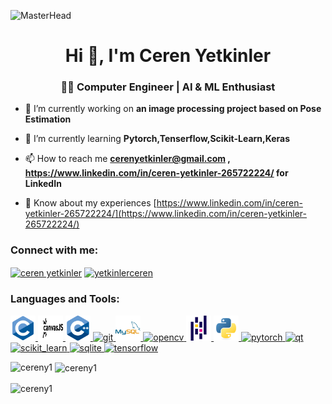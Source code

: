 ![MasterHead](https://media.licdn.com/dms/image/v2/D4E12AQFpVVeYxISogg/article-cover_image-shrink_720_1280/article-cover_image-shrink_720_1280/0/1723744653299?e=2147483647&v=beta&t=bkQk8y967rXmze-j5LHesDUWQ020JAfdfJCLuAwnEKU)
<h1 align="center">Hi 👋, I'm Ceren Yetkinler</h1>
<h3 align="center">👨‍💻 Computer Engineer | AI & ML Enthusiast</h3>

- 🔭 I’m currently working on **an image processing project based on Pose Estimation**

- 🌱 I’m currently learning **Pytorch,Tenserflow,Scikit-Learn,Keras**

- 📫 How to reach me **cerenyetkinler@gmail.com , https://www.linkedin.com/in/ceren-yetkinler-265722224/ for LinkedIn**

- 📄 Know about my experiences [https://www.linkedin.com/in/ceren-yetkinler-265722224/](https://www.linkedin.com/in/ceren-yetkinler-265722224/)

<h3 align="left">Connect with me:</h3>
<p align="left">
<a href="https://linkedin.com/in/ceren yetkinler" target="blank"><img align="center" src="https://raw.githubusercontent.com/rahuldkjain/github-profile-readme-generator/master/src/images/icons/Social/linked-in-alt.svg" alt="ceren yetkinler" height="30" width="40" /></a>
<a href="https://instagram.com/yetkinlerceren" target="blank"><img align="center" src="https://raw.githubusercontent.com/rahuldkjain/github-profile-readme-generator/master/src/images/icons/Social/instagram.svg" alt="yetkinlerceren" height="30" width="40" /></a>
</p>

<h3 align="left">Languages and Tools:</h3>
<p align="left"> <a href="https://www.cprogramming.com/" target="_blank" rel="noreferrer"> <img src="https://raw.githubusercontent.com/devicons/devicon/master/icons/c/c-original.svg" alt="c" width="40" height="40"/> </a> <a href="https://canvasjs.com" target="_blank" rel="noreferrer"> <img src="https://raw.githubusercontent.com/Hardik0307/Hardik0307/master/assets/canvasjs-charts.svg" alt="canvasjs" width="40" height="40"/> </a> <a href="https://www.w3schools.com/cpp/" target="_blank" rel="noreferrer"> <img src="https://raw.githubusercontent.com/devicons/devicon/master/icons/cplusplus/cplusplus-original.svg" alt="cplusplus" width="40" height="40"/> </a> <a href="https://git-scm.com/" target="_blank" rel="noreferrer"> <img src="https://www.vectorlogo.zone/logos/git-scm/git-scm-icon.svg" alt="git" width="40" height="40"/> </a> <a href="https://www.mysql.com/" target="_blank" rel="noreferrer"> <img src="https://raw.githubusercontent.com/devicons/devicon/master/icons/mysql/mysql-original-wordmark.svg" alt="mysql" width="40" height="40"/> </a> <a href="https://opencv.org/" target="_blank" rel="noreferrer"> <img src="https://www.vectorlogo.zone/logos/opencv/opencv-icon.svg" alt="opencv" width="40" height="40"/> </a> <a href="https://pandas.pydata.org/" target="_blank" rel="noreferrer"> <img src="https://raw.githubusercontent.com/devicons/devicon/2ae2a900d2f041da66e950e4d48052658d850630/icons/pandas/pandas-original.svg" alt="pandas" width="40" height="40"/> </a> <a href="https://www.python.org" target="_blank" rel="noreferrer"> <img src="https://raw.githubusercontent.com/devicons/devicon/master/icons/python/python-original.svg" alt="python" width="40" height="40"/> </a> <a href="https://pytorch.org/" target="_blank" rel="noreferrer"> <img src="https://www.vectorlogo.zone/logos/pytorch/pytorch-icon.svg" alt="pytorch" width="40" height="40"/> </a> <a href="https://www.qt.io/" target="_blank" rel="noreferrer"> <img src="https://upload.wikimedia.org/wikipedia/commons/0/0b/Qt_logo_2016.svg" alt="qt" width="40" height="40"/> </a> <a href="https://scikit-learn.org/" target="_blank" rel="noreferrer"> <img src="https://upload.wikimedia.org/wikipedia/commons/0/05/Scikit_learn_logo_small.svg" alt="scikit_learn" width="40" height="40"/> </a> <a href="https://www.sqlite.org/" target="_blank" rel="noreferrer"> <img src="https://www.vectorlogo.zone/logos/sqlite/sqlite-icon.svg" alt="sqlite" width="40" height="40"/> </a> <a href="https://www.tensorflow.org" target="_blank" rel="noreferrer"> <img src="https://www.vectorlogo.zone/logos/tensorflow/tensorflow-icon.svg" alt="tensorflow" width="40" height="40"/> </a> </p>

<p><img align="left" src="https://github-readme-stats.vercel.app/api/top-langs?username=cereny1&show_icons=true&locale=en&layout=compact" alt="cereny1" /></p>

<p>&nbsp;<img align="center" src="https://github-readme-stats.vercel.app/api?username=cereny1&show_icons=true&locale=en" alt="cereny1" /></p>

<p><img align="center" src="https://github-readme-streak-stats.herokuapp.com/?user=cereny1&" alt="cereny1" /></p>
